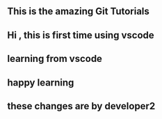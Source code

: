 ## This is the amazing Git Tutorials
## Hi , this is first time using vscode
## learning from vscode
## happy learning
## these changes are by developer2
